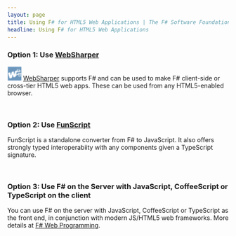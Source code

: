 ```yaml
---
layout: page
title: Using F# for HTML5 Web Applications | The F# Software Foundation
headline: Using F# for HTML5 Web Applications
---
```


### Option 1: Use [WebSharper](http://www.websharper.com)

![WebSharper](/images/thumbs/WebSharper.png)&nbsp;[WebSharper](http://www.websharper.com) supports F# and can be used to make F# client-side or cross-tier HTML5 web apps. These can be used from any HTML5-enabled browser.


<br />

### Option 2: Use [FunScript](http://funscript.info/)

FunScript is a standalone converter from F# to JavaScript. It also offers strongly typed interoperabiity 
with any components given a TypeScript signature.

<br />

### Option 3: Use F# on the Server with JavaScript, CoffeeScript or TypeScript on the client

You can use F# on the server with JavaScript, CoffeeScript or TypeScript as the front end, in conjunction 
with modern JS/HTML5 web frameworks. More details at [F# Web Programming](/webstacks/).


<br />
